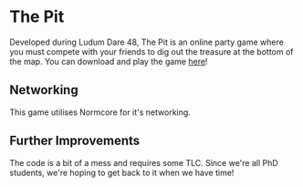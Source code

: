 # The Pit
Developed during Ludum Dare 48, The Pit is an online party game where you must compete with your friends to dig out the treasure at the bottom of the map. You can download and play the game [here](https://carlosgonzalez.itch.io/the-pit)!

## Networking
This game utilises Normcore for it's networking.

## Further Improvements
The code is a bit of a mess and requires some TLC. Since we're all PhD students, we're hoping to get back to it when we have time!

